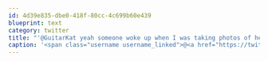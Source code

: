 ```yaml
---
id: 4d39e835-dbe0-418f-80cc-4c699b60e439
blueprint: text
category: twitter
title: "'@GuitarKat yeah someone woke up when I was taking photos of her :)"
caption: '<span class="username username_linked">@<a href="https://twitter.com/GuitarKat" title="Kat">GuitarKat</a></span> yeah someone woke up when I was taking photos of her :)'
---
```

